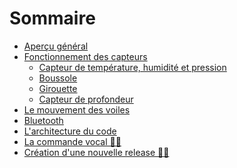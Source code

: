 # Sommaire

- [Aperçu général](./overview.md)
- [Fonctionnement des capteurs]()
    - [Capteur de température, humidité et pression](./sensor/bme280.md)
    - [Boussole](./sensor/bmm150.md)
    - [Girouette](./sensor/mcp3008.md)
    - [Capteur de profondeur](./sensor/hcsr05.md)
- [Le mouvement des voiles](./sensor/pca9685.md)
- [Bluetooth](./bt.md)
- [L'architecture du code](./arch.md)
- [La commande vocal 🔨🚧]()
- [Création d'une nouvelle release 🔨🚧]()

